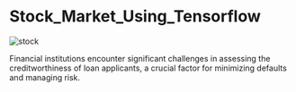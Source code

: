 # Stock_Market_Using_Tensorflow
![stock](https://github.com/user-attachments/assets/ff40c8d2-9afb-4c3e-b17d-9b9de8481b0a)

Financial institutions encounter significant challenges in assessing the creditworthiness of loan applicants, a crucial factor for minimizing defaults and managing risk.
